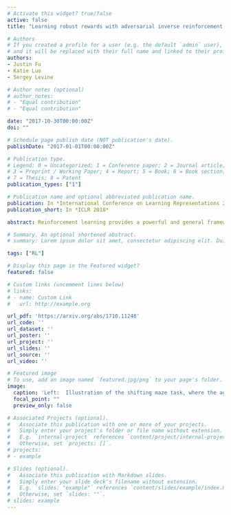```yaml
---
# Activate this widget? true/false
active: false
title: "Learning robust rewards with adversarial inverse reinforcement learning"

# Authors
# If you created a profile for a user (e.g. the default `admin` user), write the username (folder name) here 
# and it will be replaced with their full name and linked to their profile.
authors:
- Justin Fu
- Katie Luo
- Sergey Levine

# Author notes (optional)
# author_notes:
# - "Equal contribution"
# - "Equal contribution"

date: "2017-10-30T00:00:00Z"
doi: ""

# Schedule page publish date (NOT publication's date).
publishDate: "2017-01-01T00:00:00Z"

# Publication type.
# Legend: 0 = Uncategorized; 1 = Conference paper; 2 = Journal article;
# 3 = Preprint / Working Paper; 4 = Report; 5 = Book; 6 = Book section;
# 7 = Thesis; 8 = Patent
publication_types: ["1"]

# Publication name and optional abbreviated publication name.
publication: In *International Conference on Learning Representations 2018*
publication_short: In *ICLR 2018*

abstract: Reinforcement learning provides a powerful and general framework for decision making and control, but its application in practice is often hindered by the need for extensive feature and reward engineering. Deep reinforcement learning methods can remove the need for explicit engineering of policy or value features, but still require a manually specified reward function. Inverse reinforcement learning holds the promise of automatic reward acquisition, but has proven exceptionally difficult to apply to large, high-dimensional problems with unknown dynamics. In this work, we propose adverserial inverse reinforcement learning (AIRL), a practical and scalable inverse reinforcement learning algorithm based on an adversarial reward learning formulation. We demonstrate that AIRL is able to recover reward functions that are robust to changes in dynamics, enabling us to learn policies even under significant variation in the environment seen during training. Our experiments show that AIRL greatly outperforms prior methods in these transfer settings.

# Summary. An optional shortened abstract.
# summary: Lorem ipsum dolor sit amet, consectetur adipiscing elit. Duis posuere tellus ac convallis placerat. Proin tincidunt magna sed ex sollicitudin condimentum.

tags: ["RL"]

# Display this page in the Featured widget?
featured: false

# Custom links (uncomment lines below)
# links:
# - name: Custom Link
#   url: http://example.org

url_pdf: 'https://arxiv.org/abs/1710.11248'
url_code: ''
url_dataset: ''
url_poster: ''
url_project: ''
url_slides: ''
url_source: ''
url_video: ''

# Featured image
# To use, add an image named `featured.jpg/png` to your page's folder. 
image:
  caption: 'Left:  Illustration of the shifting maze task, where the agent (blue) must reach the goal (green). During training the agent must go around the wall on the left side, but during test time it must go around on the right. Reward learned on the point mass shifting maze task. The goal is located at the green star and the agent starts at the white circle. Note that there is little reward shaping, which enables the reward to transfer well.'
  focal_point: ""
  preview_only: false

# Associated Projects (optional).
#   Associate this publication with one or more of your projects.
#   Simply enter your project's folder or file name without extension.
#   E.g. `internal-project` references `content/project/internal-project/index.md`.
#   Otherwise, set `projects: []`.
# projects:
# - example

# Slides (optional).
#   Associate this publication with Markdown slides.
#   Simply enter your slide deck's filename without extension.
#   E.g. `slides: "example"` references `content/slides/example/index.md`.
#   Otherwise, set `slides: ""`.
# slides: example
---
```


<!-- {{% callout note %}}
Click the *Cite* button above to demo the feature to enable visitors to import publication metadata into their reference management software.
{{% /callout %}}

{{% callout note %}}
Create your slides in Markdown - click the *Slides* button to check out the example.
{{% /callout %}}

Supplementary notes can be added here, including [code, math, and images](https://wowchemy.com/docs/writing-markdown-latex/). -->
